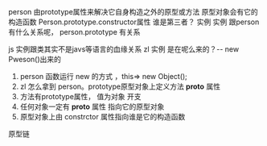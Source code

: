 person 由prototype属性来解决它自身构造之外的原型或方法
原型对象会有它的构造函数 Person.prototype.constructor属性
谁是第三者？   实例
实例 跟person 有什么关系呢， person.prototype 有关系

js 实例跟类其实不是javs等语言的血缘关系
zl 实例 是在呢么来的？-- new Pweson()出来的
1. person 函数运行 new 的方式 ，this=> new Object();
2. zl 怎么拿到 person。prototype原型对象上定义方法 __proto__ 属性
3. 方法有prototype属性， 值为对象 开支 
4. 任何对象一定有 __proto__ 属性 指向它的原型对象
5. 原型对象上由 constrctor 属性指向谁是它的构造函数

原型链  